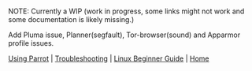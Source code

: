 
&nbsp;

&nbsp;

NOTE: Currently a WIP (work in progress, some links might not work and some documentation is likely missing.)

Add Pluma issue, Planner(segfault), Tor-browser(sound) and Apparmor profile issues. 
&nbsp;

[Using Parrot](https://docs.parrot.sh/info/start/) | [Troubleshooting](https://docs.parrot.sh/trbl/start/) | [Linux Beginner Guide](https://docs.parrot.sh/library/lbg-basics/) | [Home](https://docs.parrot.sh/)